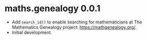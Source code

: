 # maths.genealogy 0.0.1

* Add `search_id()` to enable searching for mathematicians at The Mathematics Genealogy project: <https://mathgenealogy.org/>.
* Initial development.

